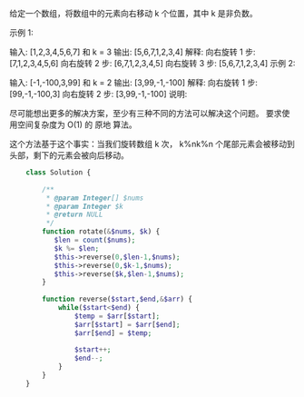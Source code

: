 给定一个数组，将数组中的元素向右移动 k 个位置，其中 k 是非负数。

示例 1:

输入: [1,2,3,4,5,6,7] 和 k = 3
输出: [5,6,7,1,2,3,4]
解释:
向右旋转 1 步: [7,1,2,3,4,5,6]
向右旋转 2 步: [6,7,1,2,3,4,5]
向右旋转 3 步: [5,6,7,1,2,3,4]
示例 2:

输入: [-1,-100,3,99] 和 k = 2
输出: [3,99,-1,-100]
解释: 
向右旋转 1 步: [99,-1,-100,3]
向右旋转 2 步: [3,99,-1,-100]
说明:

尽可能想出更多的解决方案，至少有三种不同的方法可以解决这个问题。
要求使用空间复杂度为 O(1) 的 原地 算法。

这个方法基于这个事实：当我们旋转数组 k 次， k\%nk%n 个尾部元素会被移动到头部，剩下的元素会被向后移动。

```php
    class Solution {
    
        /**
         * @param Integer[] $nums
         * @param Integer $k
         * @return NULL
         */
        function rotate(&$nums, $k) {
           $len = count($nums);
           $k %= $len;
           $this->reverse(0,$len-1,$nums);
           $this->reverse(0,$k-1,$nums);
           $this->reverse($k,$len-1,$nums);
        }
    
        function reverse($start,$end,&$arr) {
            while($start<$end) {
                $temp = $arr[$start];
                $arr[$start] = $arr[$end];
                $arr[$end] = $temp;
    
                $start++;
                $end--;
            }
        }
    }

```